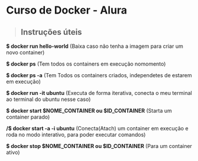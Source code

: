 # **Curso de Docker - Alura**

> ## Instruções úteis

**\$ docker run hello-world**
(Baixa caso não tenha a imagem para criar um novo container)

**\$ docker ps**
(Tem todos os containers em execução nomomento)

**\$ docker ps -a**
(Tem Todos os containers criados, independetes de estarem em execução)

**\$ docker run -it ubuntu**
(Executa de forma iterativa, conecta o meu terminal ao terminal do ubuntu nesse caso)

**\$ docker start $NOME_CONTAINER ou $ID_CONTAINER**
(Starta um container parado)

**/\$ docker start -a -i ubuntu**
(Conecta(Atach) um container em execução e roda no modo interativo, para poder executar comandos)

**\$ docker stop $NOME_CONTAINER ou $ID_CONTAINER**
(Para um container ativo)
